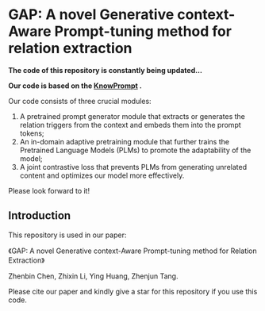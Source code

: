 # GAP: A novel Generative context-Aware Prompt-tuning method for relation extraction

**The code of this repository is constantly being updated...**

**Our code is based on the [KnowPrompt](https://github.com/zjunlp/KnowPrompt) .**

Our code consists of three crucial modules: 
  1. A pretrained prompt generator module that extracts or generates the relation triggers from the context and embeds them into the prompt tokens;
  2. An in-domain adaptive pretraining module that further trains the Pretrained Language Models (PLMs) to promote the adaptability of the model;
  3. A joint contrastive loss that prevents PLMs from generating unrelated content and optimizes our model more effectively.



Please look forward to it!

## Introduction

This repository is used in our paper:

《GAP: A novel Generative context-Aware Prompt-tuning method for Relation Extraction》

Zhenbin Chen, Zhixin Li, Ying Huang, Zhenjun Tang. 


Please cite our paper and kindly give a star for this repository if you use this code.
